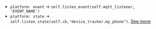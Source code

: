 * `platform: event` → `self.listen_event(self.mqtt_listener, 'EVENT_NAME')`
* `platform: state` → `self.listen_state(self.cb,"device_tracker.my_phone")`. [See more](https://community.home-assistant.io/t/appdaemon-state-machines/80196/5)
